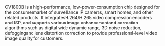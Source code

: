 CV1800B is a high-performance, low-power-consumption chip designed for the consumermarket of surveillance lP cameras, smart homes, and other related products. It integratesH.264/H.265 video compression encoders and ISP, and supports various image enhancementand correction algorithms such as digital wide dynamic range, 3D noise reduction, defoggingand lens distortion correction to provide professional-level video image quality for customers.
